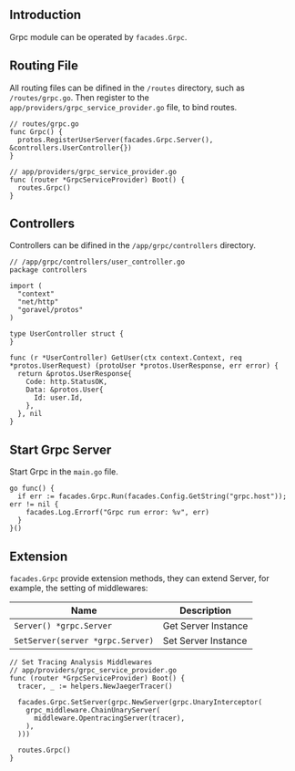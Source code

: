 ## Introduction

Grpc module can be operated by `facades.Grpc`.

## Routing File

All routing files can be difined in the `/routes` directory, such as `/routes/grpc.go`. Then register to the `app/providers/grpc_service_provider.go` file, to bind routes.

```
// routes/grpc.go
func Grpc() {
  protos.RegisterUserServer(facades.Grpc.Server(), &controllers.UserController{})
}

// app/providers/grpc_service_provider.go
func (router *GrpcServiceProvider) Boot() {
  routes.Grpc()
}
```

## Controllers

Controllers can be difined in the `/app/grpc/controllers` directory.

```
// /app/grpc/controllers/user_controller.go
package controllers

import (
  "context"
  "net/http"
  "goravel/protos"
)

type UserController struct {
}

func (r *UserController) GetUser(ctx context.Context, req *protos.UserRequest) (protoUser *protos.UserResponse, err error) {
  return &protos.UserResponse{
    Code: http.StatusOK,
    Data: &protos.User{
      Id: user.Id,
    },
  }, nil
}
```

## Start Grpc Server

Start Grpc in the `main.go` file.

```
go func() {
  if err := facades.Grpc.Run(facades.Config.GetString("grpc.host")); err != nil {
    facades.Log.Errorf("Grpc run error: %v", err)
  }
}()
```

## Extension

`facades.Grpc` provide extension methods, they can extend Server, for example, the setting of middlewares:

| Name                             | Description         |
| -------------------------------- | ------------------- |
| `Server() *grpc.Server`          | Get Server Instance |
| `SetServer(server *grpc.Server)` | Set Server Instance |

```
// Set Tracing Analysis Middlewares
// app/providers/grpc_service_provider.go
func (router *GrpcServiceProvider) Boot() {
  tracer, _ := helpers.NewJaegerTracer()

  facades.Grpc.SetServer(grpc.NewServer(grpc.UnaryInterceptor(
    grpc_middleware.ChainUnaryServer(
      middleware.OpentracingServer(tracer),
    ),
  )))

  routes.Grpc()
}
```
